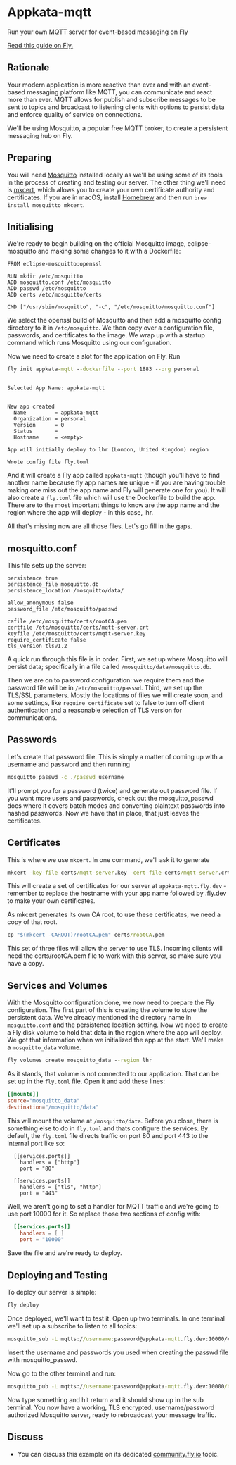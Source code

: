 # Appkata-mqtt

Run your own MQTT server for event-based messaging on Fly

[Read this guide on Fly.](https://fly.io/docs/app-guides/mqtt/)

<!---- cut here --->

## Rationale

Your modern application is more reactive than ever and with an event-based messaging platform like MQTT, you can communicate  and react more than ever. MQTT allows for publish and subscribe messages to be sent to topics and broadcast to listening clients with options to persist data and enforce quality of service on connections. 

We'll be using Mosquitto, a popular free MQTT broker, to create a persistent messaging hub on Fly.

## Preparing

You will need [Mosquitto](https://github.com/eclipse/mosquitto) installed locally as we'll be using some of its tools in the process of creating and testing our server. The other thing we'll need is [mkcert](https://github.com/FiloSottile/mkcert), which allows you to create your own certificate authority and certificates. If you are in macOS, install [Homebrew](https://brew.sh/) and then run `brew install mosquitto mkcert`. 

## Initialising

We're ready to begin building on the official Mosquitto image, eclipse-mosquitto and making some changes to it with a Dockerfile:

```
FROM eclipse-mosquitto:openssl

RUN mkdir /etc/mosquitto
ADD mosquitto.conf /etc/mosquitto
ADD passwd /etc/mosquitto
ADD certs /etc/mosquitto/certs

CMD ["/usr/sbin/mosquitto", "-c", "/etc/mosquitto/mosquitto.conf"]
```

We select the openssl build of Mosquitto and then add a mosquitto config directory to it in `/etc/mosquitto`. We then copy over a configuration file, passwords, and certificates to the image. We wrap up with a startup command which runs Mosquitto using our configuration.

Now we need to create a slot for the application on Fly. Run

```cmd
fly init appkata-mqtt --dockerfile --port 1883 --org personal
```
```out

Selected App Name: appkata-mqtt


New app created
  Name         = appkata-mqtt
  Organization = personal       
  Version      = 0              
  Status       =                
  Hostname     = <empty>        

App will initially deploy to lhr (London, United Kingdom) region

Wrote config file fly.toml
```

And it will create a Fly app called `appkata-mqtt` (though you'll have to find another name because fly app names are unique - if you are having trouble making one miss out the app name and Fly will generate one for you). It will also create a `fly.toml` file which will use the Dockerfile to build the app. There are to the most important things to know are the app name and the region where the app will deploy - in this case, lhr.

All that's missing now are all those files. Let's go fill in the gaps.

## mosquitto.conf

This file sets up the server:

```
persistence true
persistence_file mosquitto.db
persistence_location /mosquitto/data/

allow_anonymous false
password_file /etc/mosquitto/passwd

cafile /etc/mosquitto/certs/rootCA.pem
certfile /etc/mosquitto/certs/mqtt-server.crt
keyfile /etc/mosquitto/certs/mqtt-server.key
require_certificate false
tls_version tlsv1.2
```

A quick run through this file is in order. First, we set up where Mosquitto will persist data; specifically in a file called `/mosquitto/data/mosquitto.db`. 

Then we are on to password configuration: we require them and the password file will be in `/etc/mosquitto/passwd`. Third, we set up the TLS/SSL parameters. Mostly the locations of files we will create soon, and some settings, like `require_certificate` set to false to turn off client authentication and a reasonable selection of TLS version for communications.

## Passwords 

Let's create that password file. This is simply a matter of coming up with a username and password and then running

```cmd
mosquitto_passwd -c ./passwd username
```

It'll prompt you for a password (twice) and generate out password file. If you want more users and passwords, check out the mosquitto_passwd docs where it covers batch modes and converting plaintext passwords into hashed passwords. Now we have that in place, that just leaves the certificates.

## Certificates

This is where we use `mkcert`. In one command, we'll ask it to generate 

```cmd
mkcert -key-file certs/mqtt-server.key -cert-file certs/mqtt-server.crt appkata-mqtt.fly.dev
```

This will create a set of certificates for our server at `appkata-mqtt.fly.dev` - remember to replace the hostname with your app name followed by .fly.dev to make your own certificates.

As mkcert generates its own CA root, to use these certificates, we need a copy of that root.

```cmd
cp "$(mkcert -CAROOT)/rootCA.pem" certs/rootCA.pem
```

This set of three files will allow the server to use TLS. Incoming clients will need the certs/rootCA.pem file to work with this server, so make sure you have a copy.

## Services and Volumes

With the Mosquitto configuration done, we now need to prepare the Fly configuration. The first part of this is creating the volume to store the persistent data. We've already mentioned the directory name in `mosquitto.conf` and the persistence location setting. Now we need to create a Fly disk volume to hold that data in the region where the app will deploy. We got that information when we initialized the app at the start. We'll make a `mosquitto_data` volume.

```cmd
fly volumes create mosquitto_data --region lhr
```

As it stands, that volume is not connected to our application. That can be set up in the `fly.toml` file. Open it and add these lines:

```toml
[[mounts]]
source="mosquitto_data"
destination="/mosquitto/data"
```

This will mount the volume at `/mosquitto/data`. Before you close, there is something else to do in `fly.toml` and thats configure the services. By default, the `fly.toml` file directs traffic on port 80 and port 443 to the internal port like so:

```
  [[services.ports]]
    handlers = ["http"]
    port = "80"

  [[services.ports]]
    handlers = ["tls", "http"]
    port = "443"
```

Well, we aren't going to set a handler for MQTT traffic and we're going to use port 10000 for it. So replace those two sections of config with:

```toml
  [[services.ports]]
    handlers = [ ]
    port = "10000"
```

Save the file and we're ready to deploy.

## Deploying and Testing

To deploy our server is simple:

```cmd
fly deploy
```

Once deployed, we'll want to test it. Open up two terminals. In one terminal we'll set up a subscribe to listen to all topics:

```cmd
mosquitto_sub -L mqtts://username:password@appkata-mqtt.fly.dev:10000/# --cafile certs/rootCA.pem
```

Insert the username and passwords you used when creating the passwd file with mosquitto_passwd. 

Now go to the other terminal and run:

```cmd
mosquitto_pub -L mqtts://username:password@appkata-mqtt.fly.dev:10000/tests --cafile certs/rootCA.pem  -l
```

Now type something and hit return and it should show up in the sub terminal. You now have a working, TLS encrypted, username/password authorized Mosquitto server, ready to rebroadcast your message traffic.

## Discuss

* You can discuss this example on its dedicated [community.fly.io](https://community.fly.io/t/appkata-mqtt/390) topic.



